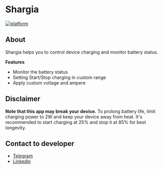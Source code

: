 # Shargia

[![platform](https://img.shields.io/badge/platform-Android-green.svg)](https://www.android.com)

## About
Shargia helps you to control device charging and monitor battery status.

**Features**
- Monitor the battery status
- Setting Start/Stop charging in custom range
- Apply custom voltage and ampere

## Disclaimer
**Note that this app may break your device.** To prolong battery life, limit charging power to 2W and keep your device away from heat. 
It\'s recommended to start charging at 25% and stop it at 85% for best longevity.

## Contact to developer
- [Telegram](https://telegram.me/mohsents)
- [Linkedin](https://linkedin.com/in/mohsen-teymouri-524166198)